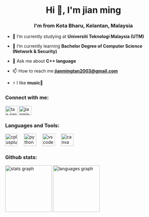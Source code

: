 <h1 align="center">Hi 👋, I'm jian ming</h1>
<h3 align="center">I'm from Kota Bharu, Kelantan, Malaysia</h3>

- 🔭 I’m currently studying at **Universiti Teknologi Malaysia (UTM)**

- 🌱 I’m currently learning **Bachelor Degree of Computer Science (Network & Security)**

- 💬 Ask me about **C++ language**

- 📫 How to reach me **jianmingtan2003@gmail.com**

- ⚡ I like **music🎵**

<h3 align="left">Connect with me:</h3>
<p align="left">
<a href="https://fb.com/tan jian ming" target="blank"><img align="center" src="https://raw.githubusercontent.com/rahuldkjain/github-profile-readme-generator/master/src/images/icons/Social/facebook.svg" alt="tan jian ming" height="30" width="40" /></a>
<a href="https://instagram.com/jianming23_" target="blank"><img align="center" src="https://raw.githubusercontent.com/rahuldkjain/github-profile-readme-generator/master/src/images/icons/Social/instagram.svg" alt="jianming23_" height="30" width="40" /></a>
</p>



<h3 align="left">Languages and Tools:</h3>
<div align="left">
  <img src="https://cdn.jsdelivr.net/gh/devicons/devicon/icons/cplusplus/cplusplus-original.svg" height="40" alt="cplusplus logo"  />
  <img width="12" />
  <img src="https://cdn.jsdelivr.net/gh/devicons/devicon/icons/python/python-original.svg" height="40" alt="python logo"  />
  <img width="12" />
  <img src="https://cdn.jsdelivr.net/gh/devicons/devicon/icons/vscode/vscode-original.svg" height="40" alt="vscode logo"  />
  <img width="12" />
  <img src="https://cdn.jsdelivr.net/gh/devicons/devicon/icons/canva/canva-original.svg" height="40" alt="canva logo"  />
</div>

<h3 align="left">Github stats:</h3>
  <img src="https://github-readme-stats.vercel.app/api?username=Jianming03&hide_title=false&hide_rank=false&show_icons=true&include_all_commits=true&count_private=true&disable_animations=false&theme=dracula&locale=en&hide_border=false" height="150" alt="stats graph"  />
  <img src="https://github-readme-stats.vercel.app/api/top-langs?username=Jianming03&locale=en&hide_title=false&layout=compact&card_width=320&langs_count=5&theme=nightowl&hide_border=false" height="150" alt="languages graph"  />
</div>

